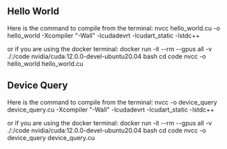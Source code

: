 ## Hello World
Here is the command to compile from the terminal:
nvcc hello_world.cu -o hello_world -Xcompiler "-Wall" -lcudadevrt -lcudart_static -lstdc++

or if you are using the docker terminal:
docker run -it --rm --gpus all -v ./:/code nvidia/cuda:12.0.0-devel-ubuntu20.04 bash 
cd code
nvcc -o hello_world hello_world.cu

## Device Query
Here is the command to compile from the terminal:
nvcc -o device_query device_query.cu -Xcompiler "-Wall" -lcudadevrt -lcudart_static -lstdc++

or if you are using the docker terminal:
docker run -it --rm --gpus all -v ./:/code nvidia/cuda:12.0.0-devel-ubuntu20.04 bash 
cd code
nvcc -o device_query device_query.cu

